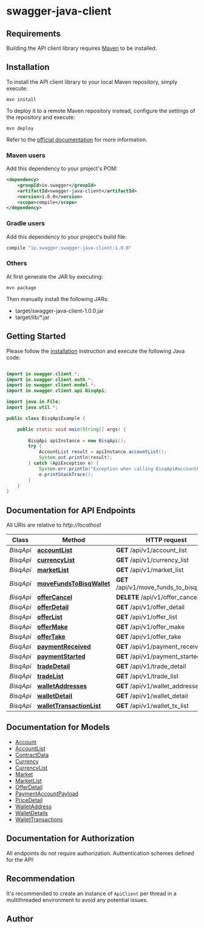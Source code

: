 # swagger-java-client

## Requirements

Building the API client library requires [Maven](https://maven.apache.org/) to be installed.

## Installation

To install the API client library to your local Maven repository, simply execute:

```shell
mvn install
```

To deploy it to a remote Maven repository instead, configure the settings of the repository and execute:

```shell
mvn deploy
```

Refer to the [official documentation](https://maven.apache.org/plugins/maven-deploy-plugin/usage.html) for more information.

### Maven users

Add this dependency to your project's POM:

```xml
<dependency>
    <groupId>io.swagger</groupId>
    <artifactId>swagger-java-client</artifactId>
    <version>1.0.0</version>
    <scope>compile</scope>
</dependency>
```

### Gradle users

Add this dependency to your project's build file:

```groovy
compile "io.swagger:swagger-java-client:1.0.0"
```

### Others

At first generate the JAR by executing:

    mvn package

Then manually install the following JARs:

* target/swagger-java-client-1.0.0.jar
* target/lib/*.jar

## Getting Started

Please follow the [installation](#installation) instruction and execute the following Java code:

```java

import io.swagger.client.*;
import io.swagger.client.auth.*;
import io.swagger.client.model.*;
import io.swagger.client.api.BisqApi;

import java.io.File;
import java.util.*;

public class BisqApiExample {

    public static void main(String[] args) {
        
        BisqApi apiInstance = new BisqApi();
        try {
            AccountList result = apiInstance.accountList();
            System.out.println(result);
        } catch (ApiException e) {
            System.err.println("Exception when calling BisqApi#accountList");
            e.printStackTrace();
        }
    }
}

```

## Documentation for API Endpoints

All URIs are relative to *http://localhost*

Class | Method | HTTP request | Description
------------ | ------------- | ------------- | -------------
*BisqApi* | [**accountList**](docs/BisqApi.md#accountList) | **GET** /api/v1/account_list | 
*BisqApi* | [**currencyList**](docs/BisqApi.md#currencyList) | **GET** /api/v1/currency_list | 
*BisqApi* | [**marketList**](docs/BisqApi.md#marketList) | **GET** /api/v1/market_list | 
*BisqApi* | [**moveFundsToBisqWallet**](docs/BisqApi.md#moveFundsToBisqWallet) | **GET** /api/v1/move_funds_to_bisq_wallet | 
*BisqApi* | [**offerCancel**](docs/BisqApi.md#offerCancel) | **DELETE** /api/v1/offer_cancel | 
*BisqApi* | [**offerDetail**](docs/BisqApi.md#offerDetail) | **GET** /api/v1/offer_detail | 
*BisqApi* | [**offerList**](docs/BisqApi.md#offerList) | **GET** /api/v1/offer_list | 
*BisqApi* | [**offerMake**](docs/BisqApi.md#offerMake) | **GET** /api/v1/offer_make | 
*BisqApi* | [**offerTake**](docs/BisqApi.md#offerTake) | **GET** /api/v1/offer_take | 
*BisqApi* | [**paymentReceived**](docs/BisqApi.md#paymentReceived) | **GET** /api/v1/payment_received | 
*BisqApi* | [**paymentStarted**](docs/BisqApi.md#paymentStarted) | **GET** /api/v1/payment_started | 
*BisqApi* | [**tradeDetail**](docs/BisqApi.md#tradeDetail) | **GET** /api/v1/trade_detail | 
*BisqApi* | [**tradeList**](docs/BisqApi.md#tradeList) | **GET** /api/v1/trade_list | 
*BisqApi* | [**walletAddresses**](docs/BisqApi.md#walletAddresses) | **GET** /api/v1/wallet_addresses | 
*BisqApi* | [**walletDetail**](docs/BisqApi.md#walletDetail) | **GET** /api/v1/wallet_detail | 
*BisqApi* | [**walletTransactionList**](docs/BisqApi.md#walletTransactionList) | **GET** /api/v1/wallet_tx_list | 


## Documentation for Models

 - [Account](docs/Account.md)
 - [AccountList](docs/AccountList.md)
 - [ContractData](docs/ContractData.md)
 - [Currency](docs/Currency.md)
 - [CurrencyList](docs/CurrencyList.md)
 - [Market](docs/Market.md)
 - [MarketList](docs/MarketList.md)
 - [OfferDetail](docs/OfferDetail.md)
 - [PaymentAccountPayload](docs/PaymentAccountPayload.md)
 - [PriceDetail](docs/PriceDetail.md)
 - [WalletAddress](docs/WalletAddress.md)
 - [WalletDetails](docs/WalletDetails.md)
 - [WalletTransactions](docs/WalletTransactions.md)


## Documentation for Authorization

All endpoints do not require authorization.
Authentication schemes defined for the API:

## Recommendation

It's recommended to create an instance of `ApiClient` per thread in a multithreaded environment to avoid any potential issues.

## Author



